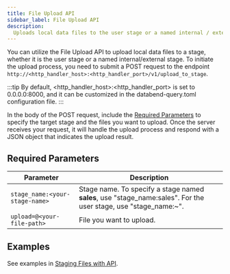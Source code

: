```yaml
---
title: File Upload API
sidebar_label: File Upload API
description:
  Uploads local data files to the user stage or a named internal / external stage.
---
```


You can utilize the File Upload API to upload local data files to a stage, whether it is the user stage or a named internal/external stage. To initiate the upload process, you need to submit a POST request to the endpoint `http://<http_handler_host>:<http_handler_port>/v1/upload_to_stage`.

:::tip
By default, <http_handler_host>:<http_handler_port> is set to 0.0.0.0:8000, and it can be customized in the databend-query.toml configuration file.
:::

In the body of the POST request, include the [Required Parameters](#required-parameters) to specify the target stage and the files you want to upload. Once the server receives your request, it will handle the upload process and respond with a JSON object that indicates the upload result.

## Required Parameters

| Parameter  | Description |
| ----------- | ----------- |
| `stage_name:<your-stage-name>`  | Stage name. To specify a stage named **sales**, use "stage_name:sales". For the user stage, use "stage_name:~". |
| `upload=@<your-file-path>`  | File you want to upload.|

## Examples

See examples in [Staging Files with API](../../12-load-data/00-stage/02-stage-files.md).